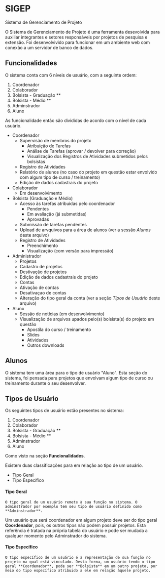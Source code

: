 # SIGEP
Sistema de Gerenciamento de Projeto

O Sistema de Gerenciamento de Projeto é uma ferramenta desevolvida para auxiliar integrantes e setores responsáveis por projetos de pesquisa e extensão. Foi desenvolvivido para funcionar em um ambiente web com conexão a um servidor de banco de dados.

## Funcionalidades

O sistema conta com 6 níveis de usuário, com a seguinte ordem:

1. Coordenador
2. Colaborador
3. Bolsista - Graduação **
4. Bolsista - Médio **
5. Adminstrador
6. Aluno

As funcionalidade então são divididas de acordo com o nível de cada usuário.

- Coordenador
	- Supervisão de membros do projeto
		- Atribuição de Tarefas
		- Análise de Tarefas (aprovar / devolver para correção)
		- Visualização dos Registros de Atividades submetidos pelos bolsistas
	- Registro de Atividades
	- Relatório de alunos (no caso do projeto em questão estar envolvido com algum tipo de curso / treinamento)
	- Edição de dados cadastrais do projeto
- Colaborador
	* Em desenvolvimento
- Bolsista (Graduação e Médio)
	- Acesso às tarefas atribuidas pelo coordenador
		- Pendentes
		- Em avaliação (já submetidas)
		- Aprovadas
	- Submissão de tarefas pendentes
	- Upload de arvquivos para a área de alunos (ver a sessão *Alunos* deste arquivo)
	- Registro de Atividades
		- Preenchimento
		- Visualização (com versão para impressão)
- Administrador
	* Projetos
	- Cadastro de projetos
	- Destivação de projetos
	- Edição de dados cadastrais do projeto
	* Contas
	- Ativação de contas
	- Desativaçao de contas
	- Alteração do tipo geral da conta (ver a seção *Tipos de Usuário* deste arquivo)
- Aluno
	- Sessão de notícias (em desenvolvimento)
	- Visualização de arquivos upados pelo(s) bolsista(s) do projeto em questão
		- Apostila do curso / treinamento
		- Slides
		- Atividades
		- Outros downloads

## Alunos

O sistema tem uma área para o tipo de usuário "Aluno". Esta seção do sistema, foi pensada para projetos que envolvam algum tipo de curso ou treinamento
durante o seu desenvolver.

## Tipos de Usuário

Os seguintes tipos de usuário estão presentes no sistema:

1. Coordenador
2. Colaborador
3. Bolsista - Graduação **
4. Bolsista - Médio **
5. Adminstrador
6. Aluno

Como visto na seção **Funcionalidades**.

Existem duas classificações para em relação ao tipo de um usuário. 

- Tipo Geral
- Tipo Específico

#### Tipo Geral
	
	O tipo geral de um usuário remete à sua função no sistema. O adminstrador por exemplo tem seu tipo de usuário definido como **Adminstrador**.
Um usuário que será coordenador em algum projeto deve ser do tipo geral **Coordenador**, pois, os outros tipos não podem possuir projetos. Esta referência é tratada na própria tabela do usuário e pode ser mudada a qualquer momento pelo Adminstrador do sistema.

#### Tipo Específico

	O tipo específico de um usuário é a representação de sua função no projeto na qual está vinculado. Desta forma, um usuário tendo o tipo geral **Coordenador**, pode ser **Bolsista** em um outro projeto, por meio do tipo específico atribuido a ele em relação àquele projeto.
